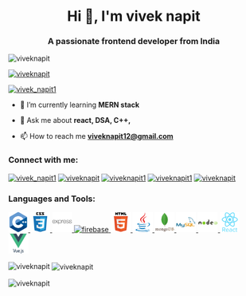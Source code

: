 <h1 align="center">Hi 👋, I'm vivek napit</h1>
<h3 align="center">A passionate frontend developer from India</h3>

<p align="left"> <img src="https://komarev.com/ghpvc/?username=viveknapit&label=Profile%20views&color=0e75b6&style=flat" alt="viveknapit" /> </p>

<p align="left"> <a href="https://github.com/ryo-ma/github-profile-trophy"><img src="https://github-profile-trophy.vercel.app/?username=viveknapit" alt="viveknapit" /></a> </p>

<p align="left"> <a href="https://twitter.com/vivek_napit1" target="blank"><img src="https://img.shields.io/twitter/follow/vivek_napit1?logo=twitter&style=for-the-badge" alt="vivek_napit1" /></a> </p>

- 🌱 I’m currently learning **MERN stack**

- 💬 Ask me about **react, DSA, C++,**

- 📫 How to reach me **viveknapit12@gmail.com**

<h3 align="left">Connect with me:</h3>
<p align="left">
<a href="https://twitter.com/vivek_napit1" target="blank"><img align="center" src="https://raw.githubusercontent.com/rahuldkjain/github-profile-readme-generator/master/src/images/icons/Social/twitter.svg" alt="vivek_napit1" height="30" width="40" /></a>
<a href="https://linkedin.com/in/viveknapit" target="blank"><img align="center" src="https://raw.githubusercontent.com/rahuldkjain/github-profile-readme-generator/master/src/images/icons/Social/linked-in-alt.svg" alt="viveknapit" height="30" width="40" /></a>
<a href="https://instagram.com/viveknapit1" target="blank"><img align="center" src="https://raw.githubusercontent.com/rahuldkjain/github-profile-readme-generator/master/src/images/icons/Social/instagram.svg" alt="viveknapit1" height="30" width="40" /></a>
<a href="https://www.codechef.com/users/viveknapit1" target="blank"><img align="center" src="https://cdn.jsdelivr.net/npm/simple-icons@3.1.0/icons/codechef.svg" alt="viveknapit1" height="30" width="40" /></a>
<a href="https://www.leetcode.com/viveknapit" target="blank"><img align="center" src="https://raw.githubusercontent.com/rahuldkjain/github-profile-readme-generator/master/src/images/icons/Social/leet-code.svg" alt="viveknapit" height="30" width="40" /></a>
</p>

<h3 align="left">Languages and Tools:</h3>
<p align="left"> <a href="https://www.w3schools.com/cpp/" target="_blank" rel="noreferrer"> <img src="https://raw.githubusercontent.com/devicons/devicon/master/icons/cplusplus/cplusplus-original.svg" alt="cplusplus" width="40" height="40"/> </a> <a href="https://www.w3schools.com/css/" target="_blank" rel="noreferrer"> <img src="https://raw.githubusercontent.com/devicons/devicon/master/icons/css3/css3-original-wordmark.svg" alt="css3" width="40" height="40"/> </a> <a href="https://expressjs.com" target="_blank" rel="noreferrer"> <img src="https://raw.githubusercontent.com/devicons/devicon/master/icons/express/express-original-wordmark.svg" alt="express" width="40" height="40"/> </a> <a href="https://firebase.google.com/" target="_blank" rel="noreferrer"> <img src="https://www.vectorlogo.zone/logos/firebase/firebase-icon.svg" alt="firebase" width="40" height="40"/> </a> <a href="https://www.w3.org/html/" target="_blank" rel="noreferrer"> <img src="https://raw.githubusercontent.com/devicons/devicon/master/icons/html5/html5-original-wordmark.svg" alt="html5" width="40" height="40"/> </a> <a href="https://www.java.com" target="_blank" rel="noreferrer"> <img src="https://raw.githubusercontent.com/devicons/devicon/master/icons/java/java-original.svg" alt="java" width="40" height="40"/> </a> <a href="https://www.mongodb.com/" target="_blank" rel="noreferrer"> <img src="https://raw.githubusercontent.com/devicons/devicon/master/icons/mongodb/mongodb-original-wordmark.svg" alt="mongodb" width="40" height="40"/> </a> <a href="https://www.mysql.com/" target="_blank" rel="noreferrer"> <img src="https://raw.githubusercontent.com/devicons/devicon/master/icons/mysql/mysql-original-wordmark.svg" alt="mysql" width="40" height="40"/> </a> <a href="https://nodejs.org" target="_blank" rel="noreferrer"> <img src="https://raw.githubusercontent.com/devicons/devicon/master/icons/nodejs/nodejs-original-wordmark.svg" alt="nodejs" width="40" height="40"/> </a> <a href="https://reactjs.org/" target="_blank" rel="noreferrer"> <img src="https://raw.githubusercontent.com/devicons/devicon/master/icons/react/react-original-wordmark.svg" alt="react" width="40" height="40"/> </a> <a href="https://vuejs.org/" target="_blank" rel="noreferrer"> <img src="https://raw.githubusercontent.com/devicons/devicon/master/icons/vuejs/vuejs-original-wordmark.svg" alt="vuejs" width="40" height="40"/> </a> </p>

<p><img align="left" src="https://github-readme-stats.vercel.app/api/top-langs?username=viveknapit&show_icons=true&locale=en&layout=compact" alt="viveknapit" /></p>

<p>&nbsp;<img align="center" src="https://github-readme-stats.vercel.app/api?username=viveknapit&show_icons=true&locale=en" alt="viveknapit" /></p>

<p><img align="center" src="https://github-readme-streak-stats.herokuapp.com/?user=viveknapit&" alt="viveknapit" /></p>
